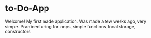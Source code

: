 # to-Do-App

Welcome! My first made application. Was made a few weeks ago, very simple. Practiced using for loops, simple functions, local storage, constructors.
